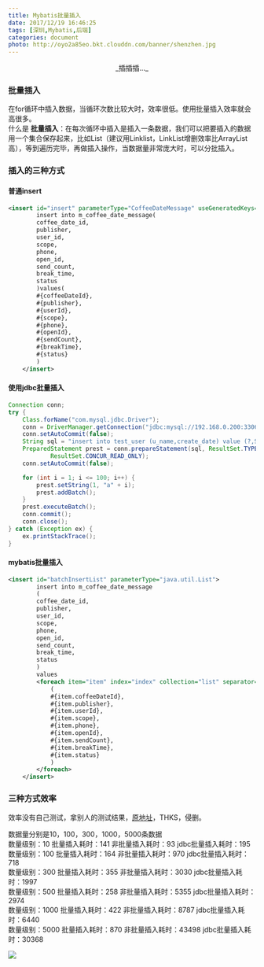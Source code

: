 ```yaml
---
title: Mybatis批量插入
date: 2017/12/19 16:46:25
tags: [深圳,Mybatis,后端]
categories: document
photo: http://oyo2a85eo.bkt.clouddn.com/banner/shenzhen.jpg
---
```


<center>_插插插..._</center>
<!-- more -->

### 批量插入
在for循环中插入数据，当循环次数比较大时，效率很低。使用批量插入效率就会高很多。<br>
什么是 **批量插入**：在每次循环中插入是插入一条数据，我们可以把要插入的数据用一个集合保存起来，比如List（建议用Linklist，LinkList增删效率比ArrayList高），等到遍历完毕，再做插入操作，当数据量非常庞大时，可以分批插入。

### 插入的三种方式
#### 普通insert

```xml
<insert id="insert" parameterType="CoffeeDateMessage" useGeneratedKeys="true" keyProperty="id">
        insert into m_coffee_date_message(
        coffee_date_id,
        publisher,
        user_id,
        scope,
        phone,
        open_id,
        send_count,
        break_time,
        status
        )values(
        #{coffeeDateId},
        #{publisher},
        #{userId},
        #{scope},
        #{phone},
        #{openId},
        #{sendCount},
        #{breakTime},
        #{status}
        )
    </insert>
```
#### 使用jdbc批量插入

```java
Connection conn;
try {
    Class.forName("com.mysql.jdbc.Driver");
    conn = DriverManager.getConnection("jdbc:mysql://192.168.0.200:3306/xxx", "root", "root");
    conn.setAutoCommit(false);
    String sql = "insert into test_user (u_name,create_date) value (?,SYSDATE())";
    PreparedStatement prest = conn.prepareStatement(sql, ResultSet.TYPE_SCROLL_SENSITIVE,
            ResultSet.CONCUR_READ_ONLY);
    conn.setAutoCommit(false);

    for (int i = 1; i <= 100; i++) {
        prest.setString(1, "a" + i);
        prest.addBatch();
    }
    prest.executeBatch();
    conn.commit();
    conn.close();
} catch (Exception ex) {
    ex.printStackTrace();
}
```
#### mybatis批量插入

```xml
<insert id="batchInsertList" parameterType="java.util.List">
        insert into m_coffee_date_message
        (
        coffee_date_id,
        publisher,
        user_id,
        scope,
        phone,
        open_id,
        send_count,
        break_time,
        status
        )
        values
        <foreach item="item" index="index" collection="list" separator=",">
            (
            #{item.coffeeDateId},
            #{item.publisher},
            #{item.userId},
            #{item.scope},
            #{item.phone},
            #{item.openId},
            #{item.sendCount},
            #{item.breakTime},
            #{item.status}
            )
        </foreach>
    </insert>
```

### 三种方式效率
效率没有自己测试，拿别人的测试结果，<a href="http://blog.csdn.net/chenpy/article/details/53912752">原地址</a>，THKS，侵删。</br>

数据量分别是10，100，300，1000，5000条数据</br>
数量级别：10 批量插入耗时：141 非批量插入耗时：93 jdbc批量插入耗时：195</br>
数量级别：100 批量插入耗时：164 非批量插入耗时：970 jdbc批量插入耗时：718</br>
数量级别：300 批量插入耗时：355 非批量插入耗时：3030 jdbc批量插入耗时：1997</br>
数量级别：500 批量插入耗时：258 非批量插入耗时：5355 jdbc批量插入耗时：2974</br>
数量级别：1000 批量插入耗时：422 非批量插入耗时：8787 jdbc批量插入耗时：6440</br>
数量级别：5000 批量插入耗时：870 非批量插入耗时：43498 jdbc批量插入耗时：30368

<img id="YangBlog2" src="http://oyo2a85eo.bkt.clouddn.com//post/mybatis_batchInsert/mybatis_batchInsert.png">
